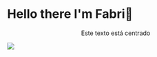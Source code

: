 # Hello there I'm Fabri👋

<p style="text-align: center;">Este texto está centrado</p>

![](https://github.com/halfrost/halfrost/blob/master/icons/header_.png)



